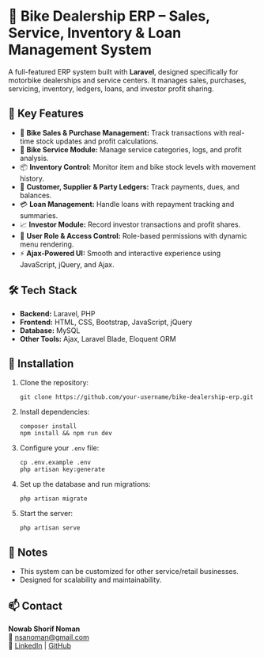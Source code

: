 <h1>🚀 Bike Dealership ERP – Sales, Service, Inventory & Loan Management System</h1>

<p>
  A full-featured ERP system built with <strong>Laravel</strong>, designed specifically for motorbike dealerships and service centers. It manages sales, purchases, servicing, inventory, ledgers, loans, and investor profit sharing.
</p>

<h2>🔧 Key Features</h2>
<ul>
  <li>🛵 <strong>Bike Sales & Purchase Management:</strong> Track transactions with real-time stock updates and profit calculations.</li>
  <li>🧰 <strong>Bike Service Module:</strong> Manage service categories, logs, and profit analysis.</li>
  <li>📦 <strong>Inventory Control:</strong> Monitor item and bike stock levels with movement history.</li>
  <li>📒 <strong>Customer, Supplier & Party Ledgers:</strong> Track payments, dues, and balances.</li>
  <li>💳 <strong>Loan Management:</strong> Handle loans with repayment tracking and summaries.</li>
  <li>📈 <strong>Investor Module:</strong> Record investor transactions and profit shares.</li>
  <li>🔐 <strong>User Role & Access Control:</strong> Role-based permissions with dynamic menu rendering.</li>
  <li>⚡ <strong>Ajax-Powered UI:</strong> Smooth and interactive experience using JavaScript, jQuery, and Ajax.</li>
</ul>

<h2>🛠️ Tech Stack</h2>
<ul>
  <li><strong>Backend:</strong> Laravel, PHP</li>
  <li><strong>Frontend:</strong> HTML, CSS, Bootstrap, JavaScript, jQuery</li>
  <li><strong>Database:</strong> MySQL</li>
  <li><strong>Other Tools:</strong> Ajax, Laravel Blade, Eloquent ORM</li>
</ul>

<h2>📂 Installation</h2>
<ol>
  <li>Clone the repository:
    <pre><code>git clone https://github.com/your-username/bike-dealership-erp.git</code></pre>
  </li>
  <li>Install dependencies:
    <pre><code>composer install
npm install && npm run dev</code></pre>
  </li>
  <li>Configure your <code>.env</code> file:
    <pre><code>cp .env.example .env
php artisan key:generate</code></pre>
  </li>
  <li>Set up the database and run migrations:
    <pre><code>php artisan migrate</code></pre>
  </li>
  <li>Start the server:
    <pre><code>php artisan serve</code></pre>
  </li>
</ol>

<h2>📌 Notes</h2>
<ul>
  <li>This system can be customized for other service/retail businesses.</li>
  <li>Designed for scalability and maintainability.</li>
</ul>

<h2>📫 Contact</h2>
<p>
  <strong>Nowab Shorif Noman</strong><br>
  📧 <a href="mailto:nsanoman@gmail.com">nsanoman@gmail.com</a><br>
  🔗 <a href="https://www.linkedin.com/in/nowab-shorif" target="_blank">LinkedIn</a> |
  <a href="https://github.com/ns-noman" target="_blank">GitHub</a>
</p>
